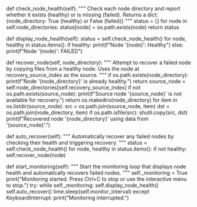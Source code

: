 def check_node_health(self):
    """
    Check each node directory and report whether it exists (healthy) or is missing (failed).
    Returns a dict: {node_directory: True (healthy) or False (failed)}
    """
    status = {}
    for node in self.node_directories:
        status[node] = os.path.exists(node)
    return status

def display_node_health(self):
    status = self.check_node_health()
    for node, healthy in status.items():
        if healthy:
            print(f"Node '{node}': Healthy")
        else:
            print(f"Node '{node}': FAILED")

def recover_node(self, node_directory):
    """
    Attempt to recover a failed node by copying files from a healthy node.
    Uses the node at recovery_source_index as the source.
    """
    if os.path.exists(node_directory):
        print(f"Node '{node_directory}' is already healthy.")
        return
    source_node = self.node_directories[self.recovery_source_index]
    if not os.path.exists(source_node):
        print(f"Source node '{source_node}' is not available for recovery.")
        return
    os.makedirs(node_directory)
    for item in os.listdir(source_node):
        src = os.path.join(source_node, item)
        dst = os.path.join(node_directory, item)
        if os.path.isfile(src):
            shutil.copy(src, dst)
    print(f"Recovered node '{node_directory}' using data from '{source_node}'.")

def auto_recover(self):
    """
    Automatically recover any failed nodes by checking their health and triggering recovery.
    """
    status = self.check_node_health()
    for node, healthy in status.items():
        if not healthy:
            self.recover_node(node)

def start_monitoring(self):
    """
    Start the monitoring loop that displays node health and automatically recovers failed nodes.
    """
    self._monitoring = True
    print("Monitoring started. Press Ctrl+C to stop or use the interactive menu to stop.")
    try:
        while self._monitoring:
            self.display_node_health()
            self.auto_recover()
            time.sleep(self.monitor_interval)
    except KeyboardInterrupt:
        print("Monitoring interrupted.")

